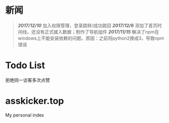 # 新闻
> ***2017/12/10*** 加入权限管理，登录跳转/成功跳回
> ***2017/12/6*** 添加了首页时间线，还没有正式接入数据；制作了导航组件
> ***2017/11/15*** 解决了npm在windows上不能安装依赖的问题。原因：之前将python2换成3，导致npm错误
# Todo List
拒绝同一访客多次点赞
# asskicker.top
My personal index
